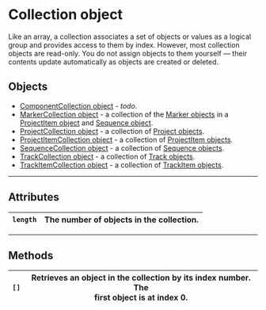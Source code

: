 # Collection object

Like an array, a collection associates a set of objects or values as a logical group and provides access to them by index. However, most collection objects are read-only. You do not assign objects to them yourself — their contents update automatically as objects are created or deleted.

## Objects

- [ComponentCollection object](componentcollection.md#componentcollection) - *todo*.
- [MarkerCollection object](markercollection.md#markercollection) - a collection of the [Marker objects](../general/marker.md#marker) in a [ProjectItem object](../item/projectitem.md#projectitem) and [Sequence object](../sequence/sequence.md#sequence).
- [ProjectCollection object](projectcollection.md#projectcollection) - a collection of [Project objects](../general/project.md#project).
- [ProjectItemCollection object](projectitemcollection.md#projectitemcollection) - a collection of [ProjectItem objects](../item/projectitem.md#projectitem).
- [SequenceCollection object](sequencecollection.md#sequencecollection) - a collection of  [Sequence objects](../sequence/sequence.md#sequence).
- [TrackCollection object](trackcollection.md#trackcollection) - a collection of [Track objects](../sequence/track.md#track).
- [TrackItemCollection object](trackitemcollection.md#trackitemcollection) - a collection of [TrackItem objects](../item/trackitem.md#trackitem).

---

## Attributes

| `length`   | The number of objects in the collection.   |
|------------|--------------------------------------------|

---

## Methods

| `[]`   | Retrieves an object in the collection by its index number. The<br/>first object is at index 0.   |
|--------|--------------------------------------------------------------------------------------------------|

